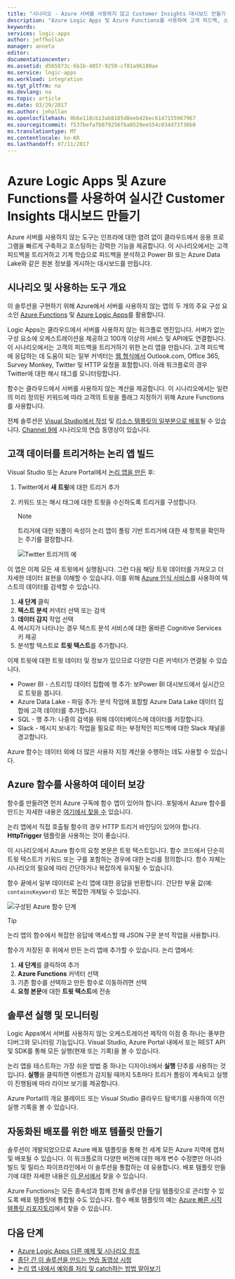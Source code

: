 ```yaml
---
title: "시나리오 - Azure 서버를 사용하지 않고 Customer Insights 대시보드 만들기 | Microsoft Docs"
description: "Azure Logic Apps 및 Azure Functions를 사용하여 고객 피드백, 소셜 데이터 등을 관리하는 대시보드를 구축할 수 있는 방법의 예입니다."
keywords: 
services: logic-apps
author: jeffhollan
manager: anneta
editor: 
documentationcenter: 
ms.assetid: d565873c-6b1b-4057-9250-cf81a96180ae
ms.service: logic-apps
ms.workload: integration
ms.tgt_pltfrm: na
ms.devlang: na
ms.topic: article
ms.date: 03/29/2017
ms.author: jehollan
ms.openlocfilehash: 0b6e118cb13ab8185d8eeb42bec6147155967967
ms.sourcegitcommit: f537befafb079256fba0529ee554c034d73f36b0
ms.translationtype: MT
ms.contentlocale: ko-KR
ms.lasthandoff: 07/11/2017
---
```

# <a name="create-a-real-time-customer-insights-dashboard-with-azure-logic-apps-and-azure-functions"></a>Azure Logic Apps 및 Azure Functions를 사용하여 실시간 Customer Insights 대시보드 만들기

Azure 서버를 사용하지 않는 도구는 인프라에 대한 염려 없이 클라우드에서 응용 프로그램을 빠르게 구축하고 호스팅하는 강력한 기능을 제공합니다.  이 시나리오에서는 고객 피드백을 트리거하고 기계 학습으로 피드백을 분석하고 Power BI 또는 Azure Data Lake와 같은 원본 정보를 게시하는 대시보드를 만듭니다.

## <a name="overview-of-the-scenario-and-tools-used"></a>시나리오 및 사용하는 도구 개요

이 솔루션을 구현하기 위해 Azure에서 서버를 사용하지 않는 앱의 두 개의 주요 구성 요소인 [Azure Functions](https://azure.microsoft.com/services/functions/) 및 [Azure Logic Apps](https://azure.microsoft.com/services/logic-apps/)를 활용합니다.

Logic Apps는 클라우드에서 서버를 사용하지 않는 워크플로 엔진입니다.  서버가 없는 구성 요소에 오케스트레이션을 제공하고 100개 이상의 서비스 및 API에도 연결합니다.  이 시나리오에서는 고객의 피드백을 트리거하기 위한 논리 앱을 만듭니다.  고객 피드백에 응답하는 데 도움이 되는 일부 커넥터는 [웹 형식에서](https://blogs.msdn.microsoft.com/logicapps/2017/01/30/calling-a-logic-app-from-an-html-form/) Outlook.com, Office 365, Survey Monkey, Twitter 및 HTTP 요청을 포함합니다.  아래 워크플로의 경우 Twitter에 대한 해시 태그를 모니터링합니다.

함수는 클라우드에서 서버를 사용하지 않는 계산을 제공합니다.  이 시나리오에서는 일련의 미리 정의된 키워드에 따라 고객의 트윗을 플래그 지정하기 위해 Azure Functions를 사용합니다.

전체 솔루션은 [Visual Studio에서 작성](logic-apps-deploy-from-vs.md) 및 [리소스 템플릿의 일부분으로 배포](logic-apps-create-deploy-template.md)될 수 있습니다.  [Channel 9에](http://aka.ms/logicappsdemo) 시나리오의 연습 동영상이 있습니다.

## <a name="build-the-logic-app-to-trigger-on-customer-data"></a>고객 데이터를 트리거하는 논리 앱 빌드

Visual Studio 또는 Azure Portal에서 [논리 앱을 만든](logic-apps-create-a-logic-app.md) 후:

1. Twitter에서 **새 트윗**에 대한 트리거 추가
2. 키워드 또는 해시 태그에 대한 트윗을 수신하도록 트리거를 구성합니다.

   > [!NOTE]
   > 트리거에 대한 되풀이 속성이 논리 앱이 폴링 기반 트리거에 대한 새 항목을 확인하는 주기를 결정합니다.

   ![Twitter 트리거의 예][1]

이 앱은 이제 모든 새 트윗에서 실행됩니다.  그런 다음 해당 트윗 데이터를 가져오고 더 자세한 데이터 표현을 이해할 수 있습니다.  이를 위해 [Azure 인식 서비스](https://azure.microsoft.com/services/cognitive-services/)를 사용하여 텍스트의 데이터를 검색할 수 있습니다.

1. **새 단계** 클릭
1. **텍스트 분석** 커넥터 선택 또는 검색
1. **데이터 감지** 작업 선택
1. 메시지가 나타나는 경우 텍스트 분석 서비스에 대한 올바른 Cognitive Services 키 제공
1. 분석할 텍스트로 **트윗 텍스트**를 추가합니다.

이제 트윗에 대한 트윗 데이터 및 정보가 있으므로 다양한 다른 커넥터가 연결될 수 있습니다.
* Power BI - 스트리밍 데이터 집합에 행 추가: 보Power BI 대시보드에서 실시간으로 트윗을 봅니다.
* Azure Data Lake - 파일 추가: 분석 작업에 포함할 Azure Data Lake 데이터 집합에 고객 데이터를 추가합니다.
* SQL - 행 추가: 나중의 검색을 위해 데이터베이스에 데이터를 저장합니다.
* Slack - 메시지 보내기: 작업을 필요로 하는 부정적인 피드백에 대한 Slack 채널을 경고합니다.

Azure 함수는 데이터 외에 더 많은 사용자 지정 계산을 수행하는 데도 사용할 수 있습니다.

## <a name="enriching-the-data-with-an-azure-function"></a>Azure 함수를 사용하여 데이터 보강

함수를 만들려면 먼저 Azure 구독에 함수 앱이 있어야 합니다.  포털에서 Azure 함수를 만드는 자세한 내용은 [여기에서 찾을 수](../azure-functions/functions-create-first-azure-function-azure-portal.md) 있습니다.

논리 앱에서 직접 호출될 함수의 경우 HTTP 트리거 바인딩이 있어야 합니다.  **HttpTrigger** 템플릿을 사용하는 것이 좋습니다.

이 시나리오에서 Azure 함수의 요청 본문은 트윗 텍스트입니다.  함수 코드에서 단순히 트윗 텍스트가 키워드 또는 구를 포함하는 경우에 대한 논리를 정의합니다.  함수 자체는 시나리오의 필요에 따라 간단하거나 복잡하게 유지될 수 있습니다.

함수 끝에서 일부 데이터로 논리 앱에 대한 응답을 반환합니다.  간단한 부울 값(예: `containsKeyword`) 또는 복잡한 개체일 수 있습니다.

![구성된 Azure 함수 단계][2]

> [!TIP]
> 논리 앱의 함수에서 복잡한 응답에 액세스할 때 JSON 구문 분석 작업을 사용합니다.

함수가 저장된 후 위에서 만든 논리 앱에 추가할 수 있습니다.  논리 앱에서:

1. **새 단계**를 클릭하여 추가
1. **Azure Functions** 커넥터 선택
1. 기존 함수를 선택하고 만든 함수로 이동하려면 선택
1. **요청 본문**에 대한 **트윗 텍스트**에 전송

## <a name="running-and-monitoring-the-solution"></a>솔루션 실행 및 모니터링

Logic Apps에서 서버를 사용하지 않는 오케스트레이션 제작의 이점 중 하나는 풍부한 디버그와 모니터링 기능입니다.  Visual Studio, Azure Portal 내에서 또는 REST API 및 SDK를 통해 모든 실행(현재 또는 기록)을 볼 수 있습니다.

논리 앱을 테스트하는 가장 쉬운 방법 중 하나는 디자이너에서 **실행** 단추를 사용하는 것입니다.  **실행**을 클릭하면 이벤트가 감지될 때까지 5초마다 트리거 폴링이 계속되고 실행이 진행됨에 따라 라이브 보기를 제공합니다.

Azure Portal의 개요 블레이드 또는 Visual Studio 클라우드 탐색기를 사용하여 이전 실행 기록을 볼 수 있습니다.

## <a name="creating-a-deployment-template-for-automated-deployments"></a>자동화된 배포를 위한 배포 템플릿 만들기

솔루션이 개발되었으므로 Azure 배포 템플릿을 통해 전 세계 모든 Azure 지역에 캡처 및 배포될 수 있습니다.  이 워크플로의 다양한 버전에 대한 매개 변수 수정뿐만 아니라 빌드 및 릴리스 파이프라인에서 이 솔루션을 통합하는 데 유용합니다.  배포 템플릿 만들기에 대한 자세한 내용은 [이 문서에서](logic-apps-create-deploy-template.md) 찾을 수 있습니다.

Azure Functions는 모든 종속성과 함께 전체 솔루션을 단일 템플릿으로 관리할 수 있도록 배포 템플릿에 통합될 수도 있습니다.  함수 배포 템플릿의 예는 [Azure 빠른 시작 템플릿 리포지토리](https://github.com/Azure/azure-quickstart-templates/tree/master/101-function-app-create-dynamic)에서 찾을 수 있습니다.

## <a name="next-steps"></a>다음 단계

* [Azure Logic Apps 다른 예제 및 시나리오 참조](logic-apps-examples-and-scenarios.md)
* [종단 간 이 솔루션을 만드는 연습 동영상 시청](http://aka.ms/logicappsdemo)
* [논리 앱 내에서 예외를 처리 및 catch하는 방법 알아보기](logic-apps-exception-handling.md)

<!-- Image References -->
[1]: ./media/logic-apps-scenario-social-serverless/twitter.png
[2]: ./media/logic-apps-scenario-social-serverless/function.png